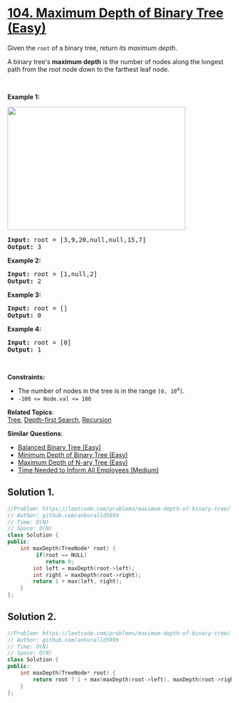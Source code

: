 # [104. Maximum Depth of Binary Tree (Easy)](https://leetcode.com/problems/maximum-depth-of-binary-tree/)

<p>Given the <code>root</code> of a binary tree, return <em>its maximum depth</em>.</p>

<p>A binary tree's <strong>maximum depth</strong>&nbsp;is the number of nodes along the longest path from the root node down to the farthest leaf node.</p>

<p>&nbsp;</p>
<p><strong>Example 1:</strong></p>
<img alt="" src="https://assets.leetcode.com/uploads/2020/11/26/tmp-tree.jpg" style="width: 400px; height: 277px;">
<pre><strong>Input:</strong> root = [3,9,20,null,null,15,7]
<strong>Output:</strong> 3
</pre>

<p><strong>Example 2:</strong></p>

<pre><strong>Input:</strong> root = [1,null,2]
<strong>Output:</strong> 2
</pre>

<p><strong>Example 3:</strong></p>

<pre><strong>Input:</strong> root = []
<strong>Output:</strong> 0
</pre>

<p><strong>Example 4:</strong></p>

<pre><strong>Input:</strong> root = [0]
<strong>Output:</strong> 1
</pre>

<p>&nbsp;</p>
<p><strong>Constraints:</strong></p>

<ul>
	<li>The number of nodes in the tree is in the range <code>[0, 10<sup>4</sup>]</code>.</li>
	<li><code>-100 &lt;= Node.val &lt;= 100</code></li>
</ul>

**Related Topics**:  
[Tree](https://leetcode.com/tag/tree/), [Depth-first Search](https://leetcode.com/tag/depth-first-search/), [Recursion](https://leetcode.com/tag/recursion/)

**Similar Questions**:
* [Balanced Binary Tree (Easy)](https://leetcode.com/problems/balanced-binary-tree/)
* [Minimum Depth of Binary Tree (Easy)](https://leetcode.com/problems/minimum-depth-of-binary-tree/)
* [Maximum Depth of N-ary Tree (Easy)](https://leetcode.com/problems/maximum-depth-of-n-ary-tree/)
* [Time Needed to Inform All Employees (Medium)](https://leetcode.com/problems/time-needed-to-inform-all-employees/)

## Solution 1.

```cpp
//Problem: https://leetcode.com/problems/maximum-depth-of-binary-tree/
// Author: github.com/ankuralld5999
// Time: O(N)
// Space: O(N)
class Solution {
public:
    int maxDepth(TreeNode* root) {
         if(root == NULL)
            return 0;
        int left = maxDepth(root->left);
        int right = maxDepth(root->right);
        return 1 + max(left, right);
    }
};
```

## Solution 2.

```cpp
//Problem: https://leetcode.com/problems/maximum-depth-of-binary-tree/
// Author: github.com/ankuralld5999
// Time: O(N)
// Space: O(N)
class Solution {
public:
    int maxDepth(TreeNode* root) {
        return root ? 1 + max(maxDepth(root->left), maxDepth(root->right)) : 0;
    }
};
```
